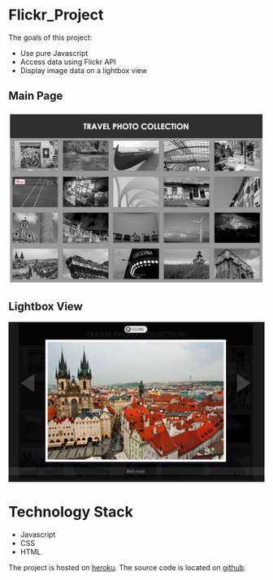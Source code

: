 # Flickr_Project

The goals of this project:

* Use pure Javascript
* Access data using Flickr API
* Display image data on a lightbox view


## Main Page
![Homepage](img/homepage.png)

## Lightbox View
![Lightbox](img/lightbox_sample.png)

# Technology Stack

* Javascript
* CSS
* HTML


The project is hosted on [heroku](https://radiant-ridge-3805.herokuapp.com/).
The source code is located on [github](https://github.com/xyedagun/Flickr_Project).

